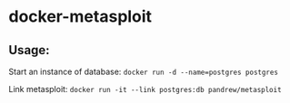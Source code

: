 # docker-metasploit

## Usage:

Start an instance of database:
`docker run -d --name=postgres postgres`

Link metasploit:
`docker run -it --link postgres:db pandrew/metasploit`
